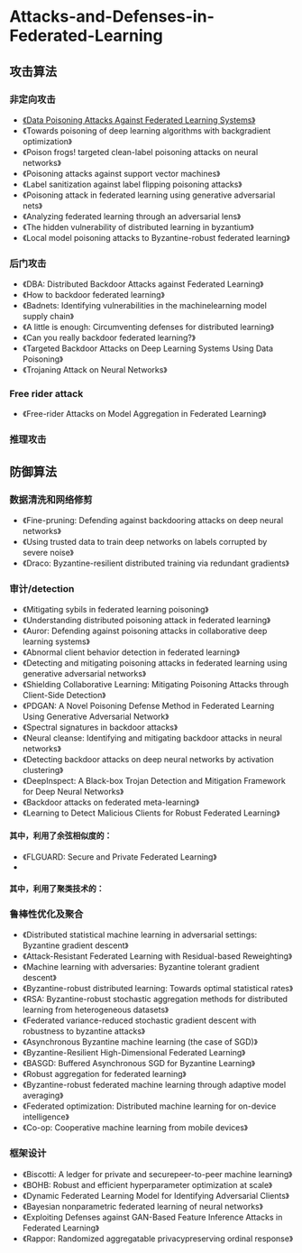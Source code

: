 # Attacks-and-Defenses-in-Federated-Learning
## 攻击算法
### 非定向攻击
* [《Data Poisoning Attacks Against Federated Learning Systems》](https://github.com/jgshu/Attacks-and-Defenses-in-Federated-Learning/tree/main/文献/)
* 《Towards poisoning of deep learning algorithms with backgradient optimization》
* 《Poison frogs! targeted clean-label poisoning attacks on neural networks》
* 《Poisoning attacks against support vector machines》
* 《Label sanitization against label flipping poisoning attacks》
* 《Poisoning attack in federated learning using generative adversarial nets》
* 《Analyzing federated learning through an adversarial lens》
* 《The hidden vulnerability of distributed learning in byzantium》
* 《Local model poisoning attacks to Byzantine-robust federated learning》
### 后门攻击
* 《DBA: Distributed Backdoor Attacks against Federated Learning》
* 《How to backdoor federated learning》
* 《Badnets: Identifying vulnerabilities in the machinelearning model supply chain》
* 《A little is enough: Circumventing defenses for distributed learning》
* 《Can you really backdoor federated learning?》
* 《Targeted Backdoor Attacks on Deep Learning Systems Using Data Poisoning》
* 《Trojaning Attack on Neural Networks》
### Free rider attack
* 《Free-rider Attacks on Model Aggregation in Federated Learning》
### 推理攻击

## 防御算法
### 数据清洗和网络修剪
* 《Fine-pruning: Defending against backdooring attacks on deep neural networks》
* 《Using trusted data to train deep networks on labels corrupted by severe noise》
* 《Draco: Byzantine-resilient distributed training via redundant gradients》
### 审计/detection
* 《Mitigating sybils in federated learning poisoning》
* 《Understanding distributed poisoning attack in federated learning》
* 《Auror: Defending against poisoning attacks in collaborative deep learning systems》
* 《Abnormal client behavior detection in federated learning》
* 《Detecting and mitigating poisoning attacks in federated learning using generative adversarial networks》
* 《Shielding Collaborative Learning: Mitigating Poisoning Attacks through Client-Side Detection》
* 《PDGAN: A Novel Poisoning Defense Method in Federated Learning Using Generative Adversarial Network》
* 《Spectral signatures in backdoor attacks》
* 《Neural cleanse: Identifying and mitigating backdoor attacks in neural networks》
* 《Detecting backdoor attacks on deep neural networks by activation clustering》
* 《DeepInspect: A Black-box Trojan Detection and Mitigation Framework for Deep Neural Networks》
* 《Backdoor attacks on federated meta-learning》
* 《Learning to Detect Malicious Clients for Robust Federated Learning》
#### 其中，利用了余弦相似度的：
* 《FLGUARD: Secure and Private Federated Learning》
* 
#### 其中，利用了聚类技术的：

### 鲁棒性优化及聚合
* 《Distributed statistical machine learning in adversarial settings: Byzantine gradient descent》
* 《Attack-Resistant Federated Learning with Residual-based Reweighting》
* 《Machine learning with adversaries: Byzantine tolerant gradient descent》
* 《Byzantine-robust distributed learning: Towards optimal statistical rates》
* 《RSA: Byzantine-robust stochastic aggregation methods for distributed learning from heterogeneous datasets》
* 《Federated variance-reduced stochastic gradient descent with robustness to byzantine attacks》
* 《Asynchronous Byzantine machine learning (the case of SGD)》
* 《Byzantine-Resilient High-Dimensional Federated Learning》
* 《BASGD: Buffered Asynchronous SGD for Byzantine Learning》
* 《Robust aggregation for federated learning》
* 《Byzantine-robust federated machine learning through adaptive model averaging》
* 《Federated optimization: Distributed machine learning for on-device intelligence》
* 《Co-op: Cooperative machine learning from mobile devices》
### 框架设计
* 《Biscotti: A ledger for private and securepeer-to-peer machine learning》
* 《BOHB: Robust and efficient hyperparameter optimization at scale》
* 《Dynamic Federated Learning Model for Identifying Adversarial Clients》
* 《Bayesian nonparametric federated learning of neural networks》
* 《Exploiting Defenses against GAN-Based Feature Inference Attacks in Federated Learning》
* 《Rappor: Randomized aggregatable privacypreserving ordinal response》
